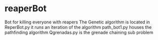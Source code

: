 # reaperBot
Bot for killing everyone with reapers
The Genetic algorithm is located in ReperBot.py it runs an iteration of the algorithm
path_bot1.py houses the pathfinding algorithm
Qgrenadas.py is the grenade chaining sub problem
